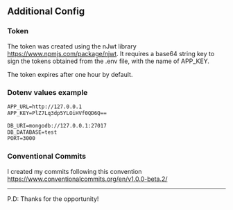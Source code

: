 ## Additional Config

### Token
The token was created using the nJwt library https://www.npmjs.com/package/njwt. It requires a base64 string key to sign the tokens obtained from the .env file, with the name of APP_KEY.

The token expires after one hour by default.


### Dotenv values example

```APP_URL=http://127.0.0.1
APP_URL=http://127.0.0.1
APP_KEY=PlZ7Lq3dp5YLOiHVf0QD6Q==

DB_URI=mongodb://127.0.0.1:27017
DB_DATABASE=test
PORT=3000
```

### Conventional Commits
I created my commits following this convention https://www.conventionalcommits.org/en/v1.0.0-beta.2/

<hr>

P.D: Thanks for the opportunity!
